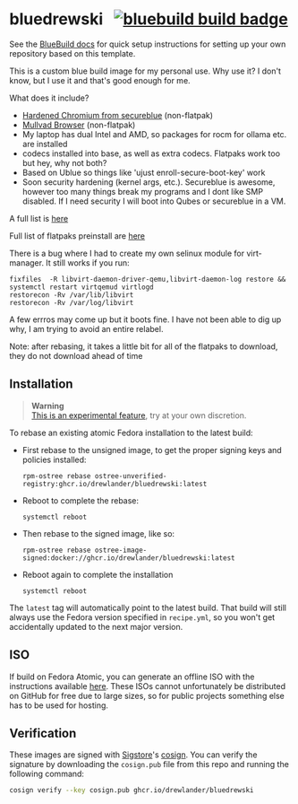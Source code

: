 # bluedrewski &nbsp; [![bluebuild build badge](https://github.com/drewlander/bluedrewski/actions/workflows/build.yml/badge.svg)](https://github.com/drewlander/bluedrewski/actions/workflows/build.yml)

See the [BlueBuild docs](https://blue-build.org/how-to/setup/) for quick setup instructions for setting up your own repository based on this template.

This is a custom blue build image for my personal use. Why use it? I don't know, but I use it and that's good enough for me.

What does it include?

* [Hardened Chromium from secureblue](https://github.com/secureblue/hardened-chromium) (non-flatpak)
* [Mullvad Browser](https://mullvad.net/en/download/browser/windows) (non-flatpak)
* My laptop has dual Intel and AMD, so packages for rocm for ollama etc. are installed
* codecs installed into base, as well as extra codecs. Flatpaks work too but hey, why not both? 
* Based on Ublue so things like 'ujust enroll-secure-boot-key' work
* Soon security hardening (kernel args, etc.). Secureblue is awesome, however too many things break my programs and I dont like SMP disabled. If I need security I will boot into Qubes or secureblue in a VM.

A full list is [here](https://github.com/drewlander/bluedrewski/blob/main/recipes/recipe.yml#L28)

Full list of flatpaks preinstall are [here](https://github.com/drewlander/bluedrewski/blob/main/recipes/recipe.yml#L63)

There is a bug where I had to create my own selinux module for virt-manager. It still works if you run:
```
fixfiles  -R libvirt-daemon-driver-qemu,libvirt-daemon-log restore && systemctl restart virtqemud virtlogd
restorecon -Rv /var/lib/libvirt
restorecon -Rv /var/log/libvirt
```

A few errros may come up but it boots fine. I have not been able to dig up why, I am trying to avoid an entire relabel.

Note: after rebasing, it takes a little bit for all of the flatpaks to download, they do not download ahead of time

## Installation

> **Warning**  
> [This is an experimental feature](https://www.fedoraproject.org/wiki/Changes/OstreeNativeContainerStable), try at your own discretion.

To rebase an existing atomic Fedora installation to the latest build:

- First rebase to the unsigned image, to get the proper signing keys and policies installed:
  ```
  rpm-ostree rebase ostree-unverified-registry:ghcr.io/drewlander/bluedrewski:latest
  ```
- Reboot to complete the rebase:
  ```
  systemctl reboot
  ```
- Then rebase to the signed image, like so:
  ```
  rpm-ostree rebase ostree-image-signed:docker://ghcr.io/drewlander/bluedrewski:latest
  ```
- Reboot again to complete the installation
  ```
  systemctl reboot
  ```

The `latest` tag will automatically point to the latest build. That build will still always use the Fedora version specified in `recipe.yml`, so you won't get accidentally updated to the next major version.

## ISO

If build on Fedora Atomic, you can generate an offline ISO with the instructions available [here](https://blue-build.org/learn/universal-blue/#fresh-install-from-an-iso). These ISOs cannot unfortunately be distributed on GitHub for free due to large sizes, so for public projects something else has to be used for hosting.

## Verification

These images are signed with [Sigstore](https://www.sigstore.dev/)'s [cosign](https://github.com/sigstore/cosign). You can verify the signature by downloading the `cosign.pub` file from this repo and running the following command:

```bash
cosign verify --key cosign.pub ghcr.io/drewlander/bluedrewski
```
